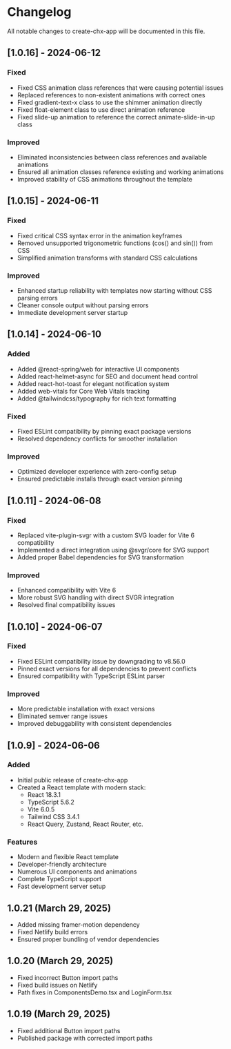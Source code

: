# Changelog

All notable changes to create-chx-app will be documented in this file.

## [1.0.16] - 2024-06-12

### Fixed

- Fixed CSS animation class references that were causing potential issues
- Replaced references to non-existent animations with correct ones
- Fixed gradient-text-x class to use the shimmer animation directly
- Fixed float-element class to use direct animation reference
- Fixed slide-up animation to reference the correct animate-slide-in-up class

### Improved

- Eliminated inconsistencies between class references and available animations
- Ensured all animation classes reference existing and working animations
- Improved stability of CSS animations throughout the template

## [1.0.15] - 2024-06-11

### Fixed

- Fixed critical CSS syntax error in the animation keyframes
- Removed unsupported trigonometric functions (cos() and sin()) from CSS
- Simplified animation transforms with standard CSS calculations

### Improved

- Enhanced startup reliability with templates now starting without CSS parsing errors
- Cleaner console output without parsing errors
- Immediate development server startup

## [1.0.14] - 2024-06-10

### Added

- Added @react-spring/web for interactive UI components
- Added react-helmet-async for SEO and document head control
- Added react-hot-toast for elegant notification system
- Added web-vitals for Core Web Vitals tracking
- Added @tailwindcss/typography for rich text formatting

### Fixed

- Fixed ESLint compatibility by pinning exact package versions
- Resolved dependency conflicts for smoother installation

### Improved

- Optimized developer experience with zero-config setup
- Ensured predictable installs through exact version pinning

## [1.0.11] - 2024-06-08

### Fixed

- Replaced vite-plugin-svgr with a custom SVG loader for Vite 6 compatibility
- Implemented a direct integration using @svgr/core for SVG support
- Added proper Babel dependencies for SVG transformation

### Improved

- Enhanced compatibility with Vite 6
- More robust SVG handling with direct SVGR integration
- Resolved final compatibility issues

## [1.0.10] - 2024-06-07

### Fixed

- Fixed ESLint compatibility issue by downgrading to v8.56.0
- Pinned exact versions for all dependencies to prevent conflicts
- Ensured compatibility with TypeScript ESLint parser

### Improved

- More predictable installation with exact versions
- Eliminated semver range issues
- Improved debuggability with consistent dependencies

## [1.0.9] - 2024-06-06

### Added

- Initial public release of create-chx-app
- Created a React template with modern stack:
  - React 18.3.1
  - TypeScript 5.6.2
  - Vite 6.0.5
  - Tailwind CSS 3.4.1
  - React Query, Zustand, React Router, etc.

### Features

- Modern and flexible React template
- Developer-friendly architecture
- Numerous UI components and animations
- Complete TypeScript support
- Fast development server setup

## 1.0.21 (March 29, 2025)

- Added missing framer-motion dependency
- Fixed Netlify build errors
- Ensured proper bundling of vendor dependencies

## 1.0.20 (March 29, 2025)

- Fixed incorrect Button import paths
- Fixed build issues on Netlify
- Path fixes in ComponentsDemo.tsx and LoginForm.tsx

## 1.0.19 (March 29, 2025)

- Fixed additional Button import paths
- Published package with corrected import paths
